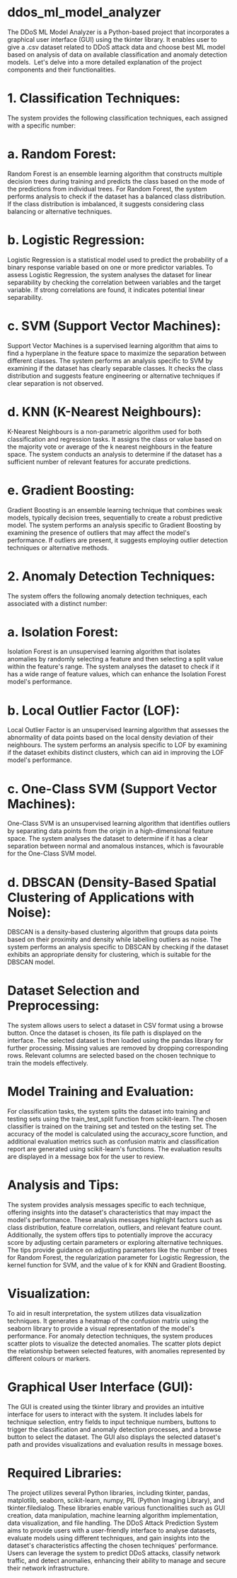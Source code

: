 # ddos_ml_model_analyzer
The DDoS ML Model Analyzer is a Python-based project that incorporates a graphical user interface (GUI) using the tkinter library. It enables user to give a .csv dataset related to DDoS attack data and choose best ML model based on analysis of data on available classification and anomaly detection models. 
Let's delve into a more detailed explanation of the project components and their functionalities.
# 1. Classification Techniques:
The system provides the following classification techniques, each assigned with a specific
number:
# a. Random Forest:
Random Forest is an ensemble learning algorithm that constructs multiple decision trees
during training and predicts the class based on the mode of the predictions from individual
trees. For Random Forest, the system performs analysis to check if the dataset has a balanced
class distribution. If the class distribution is imbalanced, it suggests considering class
balancing or alternative techniques.
# b. Logistic Regression:
Logistic Regression is a statistical model used to predict the probability of a binary response
variable based on one or more predictor variables. To assess Logistic Regression, the system
analyses the dataset for linear separability by checking the correlation between variables and
the target variable. If strong correlations are found, it indicates potential linear separability.
# c. SVM (Support Vector Machines):
Support Vector Machines is a supervised learning algorithm that aims to find a hyperplane in
the feature space to maximize the separation between different classes. The system performs
an analysis specific to SVM by examining if the dataset has clearly separable classes. It
checks the class distribution and suggests feature engineering or alternative techniques if
clear separation is not observed.
# d. KNN (K-Nearest Neighbours):
K-Nearest Neighbours is a non-parametric algorithm used for both classification and
regression tasks. It assigns the class or value based on the majority vote or average of the k
nearest neighbours in the feature space. The system conducts an analysis to determine if the
dataset has a sufficient number of relevant features for accurate predictions.
# e. Gradient Boosting:
Gradient Boosting is an ensemble learning technique that combines weak models, typically
decision trees, sequentially to create a robust predictive model. The system performs an
analysis specific to Gradient Boosting by examining the presence of outliers that may affect
the model's performance. If outliers are present, it suggests employing outlier detection
techniques or alternative methods.
# 2. Anomaly Detection Techniques:
The system offers the following anomaly detection techniques, each associated with a distinct
number:
# a. Isolation Forest:
Isolation Forest is an unsupervised learning algorithm that isolates anomalies by randomly
selecting a feature and then selecting a split value within the feature's range. The system
analyses the dataset to check if it has a wide range of feature values, which can enhance the
Isolation Forest model's performance.
# b. Local Outlier Factor (LOF):
Local Outlier Factor is an unsupervised learning algorithm that assesses the abnormality of
data points based on the local density deviation of their neighbours. The system performs an
analysis specific to LOF by examining if the dataset exhibits distinct clusters, which can aid
in improving the LOF model's performance.
# c. One-Class SVM (Support Vector Machines):
One-Class SVM is an unsupervised learning algorithm that identifies outliers by separating
data points from the origin in a high-dimensional feature space. The system analyses the
dataset to determine if it has a clear separation between normal and anomalous instances,
which is favourable for the One-Class SVM model.
# d. DBSCAN (Density-Based Spatial Clustering of Applications with Noise):
DBSCAN is a density-based clustering algorithm that groups data points based on their
proximity and density while labelling outliers as noise. The system performs an analysis
specific to DBSCAN by checking if the dataset exhibits an appropriate density for clustering,
which is suitable for the DBSCAN model.
# Dataset Selection and Preprocessing:
The system allows users to select a dataset in CSV format using a browse button. Once the
dataset is chosen, its file path is displayed on the interface. The selected dataset is then loaded
using the pandas library for further processing. Missing values are removed by dropping
corresponding rows. Relevant columns are selected based on the chosen technique to train the
models effectively.
# Model Training and Evaluation:
For classification tasks, the system splits the dataset into training and testing sets using the
train_test_split function from scikit-learn. The chosen classifier is trained on the training set
and tested on the testing set. The accuracy of the model is calculated using the
accuracy_score function, and additional evaluation metrics such as confusion matrix and
classification report are generated using scikit-learn's functions. The evaluation results are
displayed in a message box for the user to review.
# Analysis and Tips:
The system provides analysis messages specific to each technique, offering insights into the
dataset's characteristics that may impact the model's performance. These analysis messages
highlight factors such as class distribution, feature correlation, outliers, and relevant feature
count. Additionally, the system offers tips to potentially improve the accuracy score by
adjusting certain parameters or exploring alternative techniques. The tips provide guidance on
adjusting parameters like the number of trees for Random Forest, the regularization
parameter for Logistic Regression, the kernel function for SVM, and the value of k for KNN
and Gradient Boosting.
# Visualization:
To aid in result interpretation, the system utilizes data visualization techniques. It generates a
heatmap of the confusion matrix using the seaborn library to provide a visual representation
of the model's performance. For anomaly detection techniques, the system produces scatter
plots to visualize the detected anomalies. The scatter plots depict the relationship between
selected features, with anomalies represented by different colours or markers.
# Graphical User Interface (GUI):
The GUI is created using the tkinter library and provides an intuitive interface for users to
interact with the system. It includes labels for technique selection, entry fields to input
technique numbers, buttons to trigger the classification and anomaly detection processes, and
a browse button to select the dataset. The GUI also displays the selected dataset's path and
provides visualizations and evaluation results in message boxes.
# Required Libraries:
The project utilizes several Python libraries, including tkinter, pandas, matplotlib, seaborn,
scikit-learn, numpy, PIL (Python Imaging Library), and tkinter.filedialog. These libraries
enable various functionalities such as GUI creation, data manipulation, machine learning
algorithm implementation, data visualization, and file handling.
The DDoS Attack Prediction System aims to provide users with a user-friendly interface to
analyse datasets, evaluate models using different techniques, and gain insights into the
dataset's characteristics affecting the chosen techniques' performance. Users can leverage the
system to predict DDoS attacks, classify network traffic, and detect anomalies, enhancing
their ability to manage and secure their network infrastructure.
